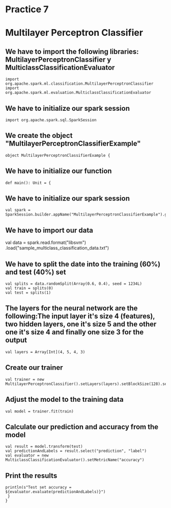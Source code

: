 # Practice 7

# Multilayer Perceptron Classifier

## We have to import the following libraries: MultilayerPerceptronClassifier y MulticlassClassificationEvaluator
    import org.apache.spark.ml.classification.MultilayerPerceptronClassifier
    import org.apache.spark.ml.evaluation.MulticlassClassificationEvaluator

## We have to initialize our spark session
    import org.apache.spark.sql.SparkSession

## We create the object "MultilayerPerceptronClassifierExample"
    object MultilayerPerceptronClassifierExample {

## We have to initialize our function
    def main(): Unit = {
    
## We have to initialize our spark session
    val spark = SparkSession.builder.appName("MultilayerPerceptronClassifierExample").getOrCreate()

## We have to import our data
val data = spark.read.format("libsvm") .load("sample_multiclass_classification_data.txt")

## We have to split the date into the training (60%) and test (40%) set
    val splits = data.randomSplit(Array(0.6, 0.4), seed = 1234L)
    val train = splits(0)
    val test = splits(1)

## The layers for the neural network are the following:The input layer it's size 4 (features), two hidden layers, one it's size 5 and the other one it's size 4 and finally one size 3 for the output
    val layers = Array[Int](4, 5, 4, 3)

## Create our trainer
    val trainer = new MultilayerPerceptronClassifier().setLayers(layers).setBlockSize(128).setSeed(1234L).setMaxIter(100)

## Adjust the model to the training data
    val model = trainer.fit(train)

## Calculate our prediction and accuracy from the model
    val result = model.transform(test)
    val predictionAndLabels = result.select("prediction", "label")
    val evaluator = new MulticlassClassificationEvaluator().setMetricName("accuracy")

## Print the results
    println(s"Test set accuracy = ${evaluator.evaluate(predictionAndLabels)}")
     }
    }
